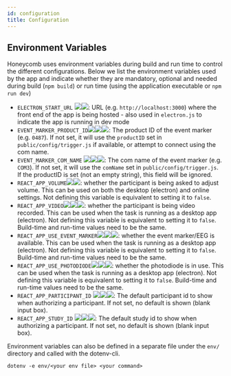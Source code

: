 ```yaml
---
id: configuration
title: Configuration
---
```


## Environment Variables

Honeycomb uses environment variables during build and run time to control the different configurations. Below we list the  environment variables used by the app and indicate whether they are mandatory, optional and needed during build (`npm build`) or run time (using the application executable or `npm run dev`)

* `ELECTRON_START_URL` ![](https://img.shields.io/badge/-string-grey)![](https://img.shields.io/badge/-optional-yellow): URL (e.g. `http://localhost:3000`) where the front end of the app is being hosted - also used in `electron.js` to indicate the app is running in dev mode
* `EVENT_MARKER_PRODUCT_ID`![](https://img.shields.io/badge/-string-grey)![](https://img.shields.io/badge/-optional-yellow)![](https://img.shields.io/badge/-runtime-purple): The product ID of the event marker (e.g. `0487`).  If not set, it will use the `productID` set in `public/config/trigger.js` if available, or attempt to connect using the com name.
* `EVENT_MARKER_COM_NAME` ![](https://img.shields.io/badge/-string-grey)![](https://img.shields.io/badge/-optional-yellow)![](https://img.shields.io/badge/-runtime-purple): The com name of the event marker (e.g. `COM3`). If not set, it will use the `comName` set in `public/config/trigger.js`.  If the productID is set (not an empty string), this field will be ignored.
* `REACT_APP_VOLUME`![](https://img.shields.io/badge/-boolean-lightgrey)![](https://img.shields.io/badge/-buildtime-blue): whether the participant is being asked to adjust volume. This can be used on both the desktop (electron) and online settings. Not defining this variable is equivalent to setting it to `false`. 
* `REACT_APP_VIDEO`![](https://img.shields.io/badge/-boolean-lightgrey)![](https://img.shields.io/badge/-runtime-purple)![](https://img.shields.io/badge/-buildtime-blue): whether the participant is being video recorded. This can be used when the task is running as a desktop app (electron). Not defining this variable is equivalent to setting it to `false`. Build-time and run-time values need to be the same.
* `REACT_APP_USE_EVENT_MARKER`![](https://img.shields.io/badge/-boolean-lightgrey)![](https://img.shields.io/badge/-runtime-purple)![](https://img.shields.io/badge/-buildtime-blue): whether the event marker/EEG is available. This can be used when the task is running as a desktop app (electron). Not defining this variable is equivalent to setting it to `false`. Build-time and run-time values need to be the same.
* `REACT_APP_USE_PHOTODIODE`![](https://img.shields.io/badge/-boolean-lightgrey)![](https://img.shields.io/badge/-runtime-purple)![](https://img.shields.io/badge/-buildtime-blue): whether the photodiode is in use. This can be used when the task is running as a desktop app (electron). Not defining this variable is equivalent to setting it to `false`. Build-time and run-time values need to be the same.
* `REACT_APP_PARTICIPANT_ID` ![](https://img.shields.io/badge/-string-grey)![](https://img.shields.io/badge/-optional-yellow)![](https://img.shields.io/badge/-runtime-purple): The default participant id to show when authorizing a participant.  If not set, no default is shown (blank input box).
* `REACT_APP_STUDY_ID` ![](https://img.shields.io/badge/-string-grey)![](https://img.shields.io/badge/-optional-yellow)![](https://img.shields.io/badge/-runtime-purple): The default study id to show when authorizing a participant.  If not set, no default is shown (blank input box).

Environment variables can also be defined in a separate file under the `env/` directory and called with the dotenv-cli.
```
dotenv -e env/<your env file> <your command>
```